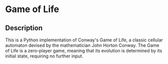 # Game of Life

## Description

This is a Python implementation of Conway's Game of Life, a classic cellular automaton devised by the mathematician John Horton Conway. The Game of Life is a zero-player game, meaning that its evolution is determined by its initial state, requiring no further input. 

